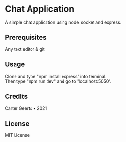# Chat Application

A simple chat application using node, socket and express.

## Prerequisites

Any text editor & git

## Usage

Clone and type "npm install express" into terminal.<br>
Then type "npm run dev" and go to "localhost:5050".

## Credits

Carter Geerts • 2021

## License

MIT License
